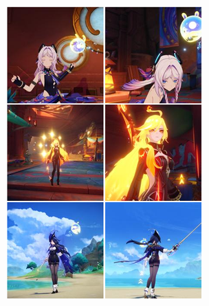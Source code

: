 <img src="./Citlali/20250307170317.jpg" alt="Preview">
<img src="./Citlali/20250307170353.jpg" alt="Preview">
<img src="./Mavuika/20250307163803.jpg" alt="Preview">
<img src="./Mavuika/20250307163831.jpg" alt="Preview">
<img src="./Clorinde/20250307172037.jpg" alt="Preview">
<img src="./Clorinde/20250307172152.jpg" alt="Preview">
